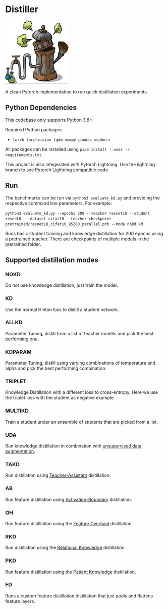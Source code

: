 # Distiller


<img src="distiller.jpg" alt="alt text" width="200" height="200">

A clean Pytorch implementation to run quick distillation experiments.

## Python Dependencies
This codebase only supports Python 3.6+.

Required Python packages:
- `torch torchvision tqdm numpy pandas seaborn`

All packages can be installed using `pip3 install --user -r requirements.txt`.

This project is also integerated with Pytorch Lightning. Use the lightning branch to see Pytorch Lightning compatible code.

## Run
The benchmarks can be run via `python3 evaluate_kd.py` and providing the
respective command line parameters. For example:

`python3 evaluate_kd.py --epochs 200 --teacher resnet18 --student resnet8  --dataset cifar10 --teacher-checkpoint pretrained/resnet18_cifar10_95260_parallel.pth --mode nokd kd`

Runs basic student training and knowledge distillation for 200 epochs using a
pretrained teacher. There are checkpoints of multiple models in the pretrained folder.


## Supported distillation modes

### NOKD
Do not use knowledge distillation, just train the model.
### KD
Use the normal Hinton loss to distill a student network.
### ALLKD
Parameter Tuning, distill from a list of teacher models and pick the best performing one.
### KDPARAM
Parameter Tuning, distill using varying combinations of temperature and alpha and pick the best performing combination.
### TRIPLET
Knowledge Distillation with a different loss to cross-entropy. Here we use the triplet loss with the student as negative example.
### MULTIKD
Train a student under an ensemble of students that are picked from a list.
### UDA
Run knowledge distillation in combination with [unsupervised data augmentation](https://github.com/google-research/uda).
### TAKD
Run distillation using [Teacher-Assistant](https://github.com/imirzadeh/Teacher-Assistant-Knowledge-Distillation) distillation.
### AB
Run feature distillation using [Activation-Boundary](https://github.com/bhheo/AB) distillation.
### OH
Run feature distillation using the [Feature Overhaul](https://github.com/clovaai/overhaul-distillation) distillation.
### RKD
Run distillation using the [Relational Knowledge](https://github.com/lenscloth/RKD) distillation.
### PKD
Run feature distillation using the [Patient Knowledge](https://github.com/intersun/PKD-for-BERT-Model-Compression) distillation.
### FD
Runs a custom feature distillation distillation that just pools and flattens feature layers.
